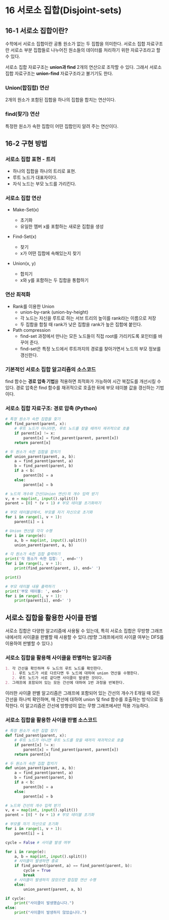 # 16 서로소 집합(Disjoint-sets)

## 16-1 서로소 집합이란?

수학에서 서로소 집합이란 공통 원소가 없는 두 집합을 의미한다. 서로소 집합 자료구조란 서로소 부분 집합들로 나누어진 원소들의 데이터를 처리하기 위한 자료구조라고 할 수 있다.

서로소 집합 자료구조는 **union과 find** 2개의 연산으로 조작할 수 있다. 그래서 서로소 집합 자료구조는 **union-find** 자료구조라고 불기기도 한다.

 



### Union(합집합) 연산

2개의 원소가 포함된 집합을 하나의 집합을 합치는 연산이다.



### find(찾기) 연산

특정한 원소가 속한 집합이 어떤 집합인지 알려 주는 연산이다.

 

## 16-2 구현 방법

### 서로소 집합 표현 - 트리

- 하나의 집합을 하나의 트리로 표현.
- 루트 노드가 대표자이다.
- 자식 노드는 부모 노드를 가리킨다.



### 서로소 집합 연산

- Make-Set(x)

  - 초기화
  - 유일한 멤버 x를 포함하는 새로운 집합을 생성

- Find-Set(x)

  - 찾기
  - x가 어떤 집합에 속해있는지 찾기

- Union(x, y) 

  - 합치기
  - x와 y를 포함하는 두 집합을 통합하기

  

### 연산 최적화

- Rank를 이용한 Union
  - union-by-rank (union-by-height)
  - 각 노드는 자신을 루트로 하는 서브 트리의 높이를 rank라는 이름으로 저장
  - 두 집합을 합칠 때 rank가 낮은 집합을 rank가 높은 집합에 붙인다.
- Path compression
  - find-set 과정에서 만나는 모든 노드들이 직접 root를 가리키도록 포인터를 바꾸어 준다.
  - find-set은 특정 노드에서 루트까지의 경로를 찾아가면서 노드의 부모 정보를 갱신한다.

 

### 기본적인 서로소 집합 알고리즘의 소스코드

 find 함수는 **경로 압축 기법**을 적용하면 최적화가 가능하여 시간 복잡도를 개선시킬 수 있다. 경로 압축은 find 함수를 재귀적으로 호출한 뒤에 부모 테이블 값을 갱신하는 기법이다.

 

### 서로소 집합 자료구조: 경로 압축 (Python)

```python
# 특정 원소가 속한 집합을 찾기
def find_parent(parent, x):
    # 루트 노드가 아니라면, 루트 노드를 찾을 때까지 재귀적으로 호출
    if parent[x] != x:
        parent[x] = find_parent(parent, parent[x])
    return parent[x]

# 두 원소가 속한 집합을 합치기
def union_parent(parent, a, b):
    a = find_parent(parent, a)
    b = find_parent(parent, b)
    if a < b:
        parent[b] = a
    else:
        parent[a] = b

# 노드의 개수와 간선(Union 연산)의 개수 입력 받기
v, e = map(int, input().split())
parent = [0] * (v + 1) # 부모 테이블 초기화하기

# 부모 테이블상에서, 부모를 자기 자신으로 초기화
for i in range(1, v + 1):
    parent[i] = i

# Union 연산을 각각 수행
for i in range(e):
    a, b = map(int, input().split())
    union_parent(parent, a, b)

# 각 원소가 속한 집합 출력하기
print('각 원소가 속한 집합: ', end='')
for i in range(1, v + 1):
    print(find_parent(parent, i), end=' ')

print()

# 부모 테이블 내용 출력하기
print('부모 테이블: ', end='')
for i in range(1, v + 1):
    print(parent[i], end=' ')
```

 

### 

## 서로소 집합을 활용한 사이클 판별

서로소 집합은 다양한 알고리즘에 사용될 수 있는데, 특히 서로소 집합은 무방향 그래프 내에서의 사이클을 판별할 때 사용할 수 있다.(방향 그래프에서의 사이클 여부는 DFS를 이용하여 판별할 수 있다.)

 

### 서로소 집합을 활용해 사이클을 판별하는 알고리즘

```markdown
1. 각 간선을 확인하며 두 노드의 루트 노드를 확인한다.
   1. 루트 노드가 서로 다르다면 두 노드에 대하여 union 연산을 수행한다.
   2. 루트 노드가 서로 같다면 사이클이 발생한 것이다.
2. 그래프에 포함되어 있는 모든 간선에 대하여 1번 과정을 반복한다.
```

이러한 사이클 판별 알고리즘은 그래프에 포함되어 있는 간선의 개수가 E개일 때 모든 간선을 하나씩 확인하며, 매 간선에 대하여 union 및 find 함수를 호출하는 방식으로 동작한다. 이 알고리즘은 간선에 방향성이 없는 무향 그래프에서만 적용 가능하다.

 

### 서로소 집합을 활용한 사이클 판별 소스코드

```python
# 특정 원소가 속한 집합 찾기
def find_parent(parent, x):
    # 루트 노드가 아니면 루트 노드를 찾을 때까지 재귀적으로 호출
    if parent[x] != x:
        parent[x] = find_parent(parent, parent[x])
    return parent[x]

# 두 원소가 속한 집합 합치기
def union_parent(parent, a, b):
    a = find_parent(parent, a)
    b = find_parent(parent, b)
    if a < b:
        parent[b] = a
    else:
        parent[a] = b

# 노드와 간선의 개수 입력 받기
v, e = map(int, input().split())
parent = [0] * (v + 1) # 부모 테이블 초기화

# 부모를 자기 자신으로 초기화
for i in range(1, v + 1):
    parent[i] = i

cycle = False # 사이클 발생 여부

for i in range(e):
    a, b = map(int, input().split())
    # 사이클이 발생하면 종료
    if find_parent(parent, a) == find_parent(parent, b):
        cycle = True
        break
    # 사이클이 발생하지 않았으면 합집합 연산 수행
    else:
        union_parent(parent, a, b)

if cycle:
    print("사이클이 발생했습니다.")
else:
    print("사이클이 발생하지 않았습니다.")
```

 